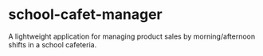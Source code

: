 # school-cafet-manager
A lightweight application for managing product sales by morning/afternoon shifts in a school cafeteria.
